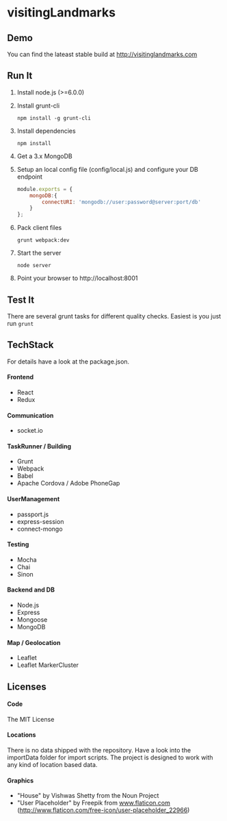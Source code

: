 # visitingLandmarks

## Demo
You can find the lateast stable build at http://visitinglandmarks.com

## Run It
1. Install node.js (>=6.0.0)
2. Install grunt-cli 

    ```
    npm install -g grunt-cli
    ```
    
3. Install dependencies

    ```
    npm install
    ```
    
4. Get a 3.x MongoDB
5. Setup an local config file (config/local.js) and configure your DB endpoint

    ```javascript
    module.exports = {
        mongoDB:{
            connectURI: 'mongodb://user:password@server:port/db'
        }
    };
    ```
    
6. Pack client files

    ```
    grunt webpack:dev
    ```
    
7. Start the server

    ```
    node server
    ```
    
8. Point your browser to http://localhost:8001
    
## Test It
There are several grunt tasks for different quality checks. Easiest is you just run `grunt`

## TechStack

For details have a look at the package.json.

#### Frontend
* React
* Redux

#### Communication
* socket.io

#### TaskRunner / Building
* Grunt
* Webpack
* Babel
* Apache Cordova / Adobe PhoneGap

#### UserManagement
* passport.js
* express-session
* connect-mongo

#### Testing
* Mocha
* Chai
* Sinon

#### Backend and DB
* Node.js
* Express
* Mongoose
* MongoDB

#### Map / Geolocation
* Leaflet
* Leaflet MarkerCluster

## Licenses

#### Code

The MIT License

#### Locations

There is no data shipped with the repository. Have a look into the importData folder for import scripts.
The project is designed to work with any kind of location based data.

#### Graphics
* "House" by Vishwas Shetty from the Noun Project
* "User Placeholder" by Freepik from www.flaticon.com  (http://www.flaticon.com/free-icon/user-placeholder_22966)
